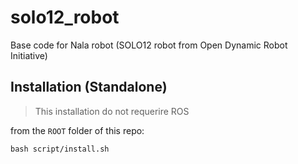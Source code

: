 # solo12_robot

Base code for Nala robot (SOLO12 robot from Open Dynamic Robot Initiative)


## Installation (Standalone)

> This installation do not requerire ROS

from the `ROOT` folder of this repo:

```
bash script/install.sh
```
